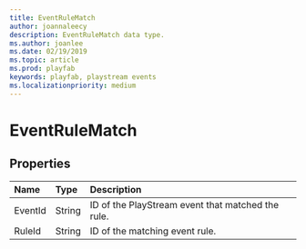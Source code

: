 ```yaml
---
title: EventRuleMatch
author: joannaleecy
description: EventRuleMatch data type.
ms.author: joanlee
ms.date: 02/19/2019
ms.topic: article
ms.prod: playfab
keywords: playfab, playstream events
ms.localizationpriority: medium
---
```


# EventRuleMatch

## Properties

|Name|Type|Description|
| :--------------------|:-------------------|:----------------------|
|EventId|String|ID of the PlayStream event that matched the rule.|
|RuleId|String|ID of the matching event rule.|
